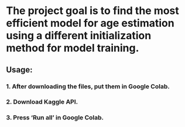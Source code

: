 # The project goal is to find the most efficient model for age estimation using a different initialization method for model training.
## Usage:
### 1.	After downloading the files, put them in Google Colab.
### 2.	Download Kaggle API.
### 3.	Press ‘Run all’ in Google Colab.
